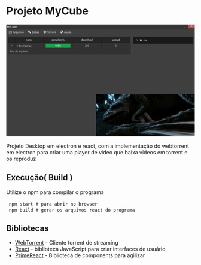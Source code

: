 # Projeto MyCube
  
  ![Tela inicial](./home1.png)
  
  Projeto Desktop em electron e react, com a implementação do webtorrent em electron
 para criar uma player de video que baixa videos em torrent e os reproduz
 
 ## Execução( Build )
 Utilize o npm para compilar o programa
```
 npm start # para abrir no browser
 npm build # gerar os arquivos react do programa
```
## Bibliotecas

* [WebTorrent](https://webtorrent.io) - Cliente torrent de streaming
* [React](https://pt-br.reactjs.org) - biblioteca JavaScript para criar interfaces de usuário
* [PrimeReact](https://www.primefaces.org/primereact/) - Biblioteca de components para agilizar

